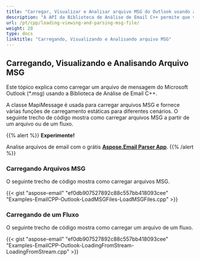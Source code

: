 ```yaml
---
title: "Carregar, Visualizar e Analisar arquivo MSG do Outlook usando a Biblioteca de Email C++"
description: "A API da Biblioteca de Análise de Email C++ permite que você carregue, visualize e analise arquivos MSG do Outlook a partir de um arquivo ou de um fluxo."
url: /pt/cpp/loading-viewing-and-parsing-msg-file/
weight: 20
type: docs
linktitle: "Carregando, Visualizando e Analisando arquivo MSG"
---
```


## **Carregando, Visualizando e Analisando Arquivo MSG**
Este tópico explica como carregar um arquivo de mensagem do Microsoft Outlook (*.msg) usando a Biblioteca de Análise de Email C++.

A classe MapiMessage é usada para carregar arquivos MSG e fornece várias funções de carregamento estáticas para diferentes cenários. O seguinte trecho de código mostra como carregar arquivos MSG a partir de um arquivo ou de um fluxo.

{{% alert %}}
**Experimente!**

Analise arquivos de email com o grátis [**Aspose.Email Parser App**](https://products.aspose.app/email/pt/parser).
{{% /alert %}}

### **Carregando Arquivos MSG**
O seguinte trecho de código mostra como carregar arquivos MSG.

{{< gist "aspose-email" "ef0db907527892c88c557bb418093cee" "Examples-EmailCPP-Outlook-LoadMSGFiles-LoadMSGFiles.cpp" >}}

### **Carregando de um Fluxo**
O seguinte trecho de código mostra como carregar um arquivo de um fluxo.

{{< gist "aspose-email" "ef0db907527892c88c557bb418093cee" "Examples-EmailCPP-Outlook-LoadingFromStream-LoadingFromStream.cpp" >}}